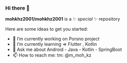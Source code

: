 ### Hi there 👋

**mohkhz2001/mohkhz2001** is a ✨ _special_ ✨ repository 

Here are some ideas to get you started:

- 🔭 I’m currently working on Porsno project
- 🌱 I’m currently learning => Flutter ,  Kotlin 
- 💬 Ask me about Android - Java - Kotlin - SpringBoot
- 📫 How to reach me: tm: @m_moh_kz



